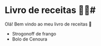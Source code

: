# Livro de receitas :man_cook:#

Olá! Bem vindo ao meu livro de receitas :clap:

- Strogonoff de frango
- Bolo de Cenoura
